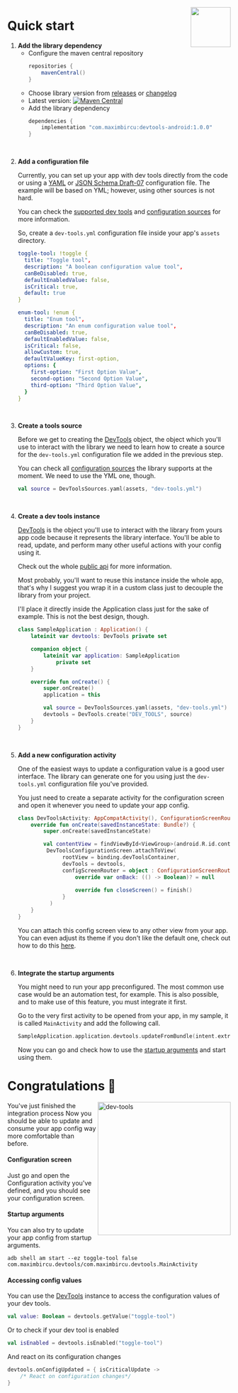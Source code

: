 [<img width="90" align="right" src="https://user-images.githubusercontent.com/12527390/80737506-4ae3a700-8b1c-11ea-92b7-a137982595ea.png"/>](#)

# Quick start 

1. **Add the library dependency**
    * Configure the maven central repository
        ```groovy
        repositories {
            mavenCentral()
        }
        ```
    * Choose library version from [releases](https://github.com/maximbircu/devtools-library/releases) or [changelog](../../CHANGELOG.md)
    * Latest version: [![Maven Central](https://maven-badges.herokuapp.com/maven-central/com.maximbircu/devtools-android/badge.svg)](https://maven-badges.herokuapp.com/maven-central/com.maximbircu/devtools-common)
    * Add the library dependency
      ```groovy
      dependencies {
          implementation "com.maximbircu:devtools-android:1.0.0"
      }
      ```
      
<br />

2. **Add a configuration file**

    Currently, you can set up your app with dev tools directly from the code or using a [YAML](https://yaml.org/) or [JSON Schema Draft-07](https://json-schema.org/draft-07/json-schema-validation.html) configuration file.
    The example will be based on YML; however, using other sources is not hard. 
    
    You can check the [supported dev tools](../documentation.md#prebuilt-dev-tool-types) and [configuration sources](../documentation.md#configuration-sources) for more information.
    
    So, create a `dev-tools.yml` configuration file inside your app's `assets` directory.
    
    ```yaml
    toggle-tool: !toggle {
      title: "Toggle tool",
      description: "A boolean configuration value tool",
      canBeDisabled: true,
      defaultEnabledValue: false,
      isCritical: true,
      default: true
    }
    
    enum-tool: !enum {
      title: "Enum tool",
      description: "An enum configuration value tool",
      canBeDisabled: true,
      defaultEnabledValue: false,
      isCritical: false,
      allowCustom: true,
      defaultValueKey: first-option,
      options: {
        first-option: "First Option Value",
        second-option: "Second Option Value",
        third-option: "Third Option Value",
      }
    }
    ```
   
<br />

3. **Create a tools source**

    Before we get to creating the [DevTools](../../devtools/common/src/commonMain/kotlin/com/maximbircu/devtools/common/DevTools.kt) object, the object which you'll use to interact with the library we need to learn how to create a source for the `dev-tools.yml` configuration file we added in the previous step.
    
    You can check all [configuration sources](../documentation.md#configuration-sources) the library supports at the moment. We need to use the YML one, though.
    
    ```kotlin
    val source = DevToolsSources.yaml(assets, "dev-tools.yml")
    ```

<br />

4. **Create a dev tools instance**
    
    [DevTools](../../devtools/common/src/commonMain/kotlin/com/maximbircu/devtools/common/DevTools.kt) is the object you'll use to interact with the library from yours app code because it represents the library interface.
    You'll be able to read, update, and perform many other useful actions with your config using it.
    
    Check out the whole [public api](../documentation.md#public-api) for more information.
    
    Most probably, you'll want to reuse this instance inside the whole app, that's why I suggest you wrap it in a custom class just to decouple the library from your project.
    
    I'll place it directly inside the Application class just for the sake of example. This is not the best design, though.
    
    ```Kotlin
    class SampleApplication : Application() {
        lateinit var devtools: DevTools private set
    
        companion object {
            lateinit var application: SampleApplication
                private set
        }
    
        override fun onCreate() {
            super.onCreate()
            application = this
    
            val source = DevToolsSources.yaml(assets, "dev-tools.yml")
            devtools = DevTools.create("DEV_TOOLS", source)
        }
    }
    ```

<br />

5. **Add a new configuration activity**

    One of the easiest ways to update a configuration value is a good user interface. 
    The library can generate one for you using just the `dev-tools.yml` configuration file you've provided.
    
    You just need to create a separate activity for the configuration screen and open it whenever you need to update your app config.
    
    ```Kotlin
    class DevToolsActivity: AppCompatActivity(), ConfigurationScreenRouter  {
        override fun onCreate(savedInstanceState: Bundle?) {
            super.onCreate(savedInstanceState)
    
            val contentView = findViewById<ViewGroup>(android.R.id.content)
             DevToolsConfigurationScreen.attachToView(
                  rootView = binding.devToolsContainer,
                  devTools = devtools,
                  configScreenRouter = object : ConfigurationScreenRouter {
                      override var onBack: (() -> Boolean)? = null
      
                      override fun closeScreen() = finish()
                  }
              )
        }
    }
    ```
    You can attach this config screen view to any other view from your app.
    You can even adjust its theme if you don't like the default one, check out how to do this [here](../configscreen/android-config-screen.md).

<br />

6. **Integrate the startup arguments**

    You might need to run your app preconfigured. The most common use case would be an automation test, for example. 
    This is also possible, and to make use of this feature, you must integrate it first.
    
    Go to the very first activity to be opened from your app, in my sample, it is called `MainActivity` and add the following call.
    ```Kotlin
    SampleApplication.application.devtools.updateFromBundle(intent.extras)
    ```
   
   Now you can go and check how to use the [startup arguments](../startuparguments/android-startup-arguments.md) and start using them.

# Congratulations 🎉 
<img width="300" alt="dev-tools" align="right" src="https://user-images.githubusercontent.com/12527390/80519661-feb82b80-8990-11ea-8a6a-07e0d62a1aac.png"/>

You've just finished the integration process Now you should be able to update and consume your app config way more comfortable than before.

#### Configuration screen

Just go and open the Configuration activity you've defined, and you should see your configuration screen.

#### Startup arguments

You can also try to update your app config from startup arguments.

```shell script
adb shell am start --ez toggle-tool false com.maximbircu.devtools/com.maximbircu.devtools.MainActivity
```

#### Accessing config values

You can use the [DevTools](../../devtools/common/src/commonMain/kotlin/com/maximbircu/devtools/common/DevTools.kt) instance to access the configuration values of your dev tools.
```kotlin
val value: Boolean = devtools.getValue("toggle-tool")
```

Or to check if your dev tool is enabled

```kotlin
val isEnabled = devtools.isEnabled("toggle-tool")
```

And react on its configuration changes

```kotlin
devtools.onConfigUpdated = { isCriticalUpdate -> 
    /* React on configuration changes*/ 
}
```
